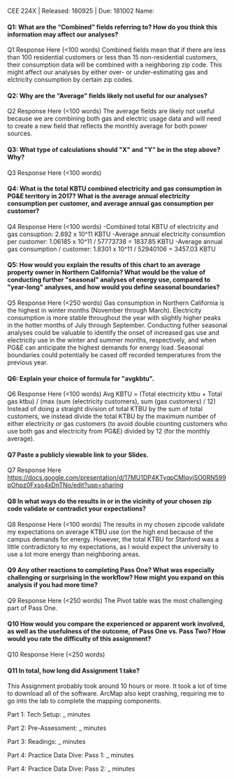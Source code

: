 CEE 224X | Released: 180925 | Due: 181002
Name:

#### Q1: What are the “Combined” fields referring to? How do you think this information may affect our analyses?

Q1 Response Here (<100 words)
Combined fields mean that if there are less than 100 residential customers or less than 15 non-residential customers, their consumption data will be combined with a neighboring zip code. This might affect our analyses by either over- or under-estimating gas and elctricity consumption by certain zip codes.


#### Q2: Why are the “Average” fields likely not useful for our analyses?

Q2 Response Here (<100 words)
The average fields are likely not useful because we are combining both gas and electric usage data and will need to create a new field that reflects the monthly average for both power sources.


#### Q3: What type of calculations should "X" and "Y" be in the step above? Why?

Q3 Response Here (<100 words)



#### Q4: What is the total KBTU combined electricity and gas consumption in PG&E territory in 2017? What is the average annual electricity consumption per customer, and average annual gas consumption per customer?

Q4 Response Here (<100 words)
-Combined total KBTU of electricity and gas consuption: 2.892 x 10^11 KBTU
-Average annual electricity consumtion per customer: 1.06185 x 10^11 / 57773738 = 1837.85 KBTU
-Average annual gas consumption / customer: 1.8301 x 10^11 / 52940106 = 3457.03 KBTU


#### Q5: How would you explain the results of this chart to an average property owner in Northern California? What would be the value of conducting further "seasonal" analyses of energy use, compared to "year-long" analyses, and how would you define seasonal boundaries?

Q5 Response Here (<250 words)
Gas consumption in Northern California is the highest in winter months (November through March). Electricity consumption is more stable throughout the year with slightly higher peaks in the hotter months of July through September. Conducting futher seasonal analyses could be valuable to identify the onset of increased gas use and electricity use in the winter and summer months, respectively, and when PG&E can anticipate the highest demands for energy load. Seasonal boundaries could potentially be cased off recorded temperatures from the previous year.


#### Q6: Explain your choice of formula for "avgkbtu".

Q6 Response Here (<100 words)
Avg KBTU = (Total electricity ktbu + Total gas ktbu) / (max (sum (electricity customers), sum (gas customers) / 12)
Instead of doing a straight division of total KTBU by the sum of total customers, we instead divide the total KTBU by the maximum number of either electricity or gas customers (to avoid double counting customers who use both gas and electricity from PG&E) divided by 12 (for the monthly average).


#### Q7 Paste a publicly viewable link to your Slides.

Q7 Response Here
https://docs.google.com/presentation/d/17MU1DP4KTyqpCMlqvjSO0RN599pOhpz0Fxso4xDnTNo/edit?usp=sharing


#### Q8 In what ways do the results in or in the vicinity of your chosen zip code validate or contradict your expectations?

Q8 Response Here (<100 words)
The results in my chosen zipcode validate my expectations on average KTBU use (on the high end because of the campus demands for energy. However, the total KTBU for Stanford was a little contradictory to my expectations, as I would expect the university to use a lot more energy than neighboring areas.


#### Q9 Any other reactions to completing Pass One? What was especially challenging or surprising in the workflow? How might you expand on this analysis if you had more time?

Q9 Response Here (<250 words)
The Pivot table was the most challenging part of Pass One.


#### Q10 How would you compare the experienced or apparent work involved, as well as the usefulness of the outcome, of Pass One vs. Pass Two? How would you rate the difficulty of this assignment?

Q10 Response Here (<250 words)



#### Q11 In total, how long did Assignment 1 take?
This Assignment probably took around 10 hours or more. It took a lot of time to download all of the software. ArcMap also kept crashing, requiring me to go into the lab to complete the mapping components.

Part 1: Tech Setup: _ minutes

Part 2: Pre-Assessment: _ minutes

Part 3: Readings: _ minutes

Part 4: Practice Data Dive: Pass 1: _ minutes

Part 4: Practice Data Dive: Pass 2: _ minutes
